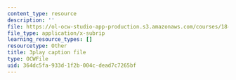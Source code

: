 ```yaml
---
content_type: resource
description: ''
file: https://ol-ocw-studio-app-production.s3.amazonaws.com/courses/18-01sc-single-variable-calculus-fall-2010/364dc5fa933d1f2b004cdead7c7265bf_twzGBqPeW0M.srt
file_type: application/x-subrip
learning_resource_types: []
resourcetype: Other
title: 3play caption file
type: OCWFile
uid: 364dc5fa-933d-1f2b-004c-dead7c7265bf
---
```

